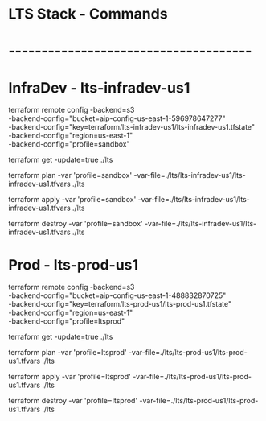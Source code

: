 # LTS Stack - Commands
# -------------------------------------

# InfraDev - lts-infradev-us1

terraform remote config -backend=s3 \
        -backend-config="bucket=aip-config-us-east-1-596978647277" \
        -backend-config="key=terraform/lts-infradev-us1/lts-infradev-us1.tfstate" \
        -backend-config="region=us-east-1" \
        -backend-config="profile=sandbox"

terraform get -update=true ./lts

terraform plan  -var 'profile=sandbox' -var-file=./lts/lts-infradev-us1/lts-infradev-us1.tfvars ./lts

terraform apply -var 'profile=sandbox' -var-file=./lts/lts-infradev-us1/lts-infradev-us1.tfvars ./lts

terraform destroy -var 'profile=sandbox' -var-file=./lts/lts-infradev-us1/lts-infradev-us1.tfvars ./lts


# Prod - lts-prod-us1

terraform remote config -backend=s3 \
        -backend-config="bucket=aip-config-us-east-1-488832870725" \
        -backend-config="key=terraform/lts-prod-us1/lts-prod-us1.tfstate" \
        -backend-config="region=us-east-1" \
        -backend-config="profile=ltsprod"

terraform get -update=true ./lts

terraform plan  -var 'profile=ltsprod' -var-file=./lts/lts-prod-us1/lts-prod-us1.tfvars ./lts

terraform apply -var 'profile=ltsprod' -var-file=./lts/lts-prod-us1/lts-prod-us1.tfvars ./lts

terraform destroy -var 'profile=ltsprod' -var-file=./lts/lts-prod-us1/lts-prod-us1.tfvars ./lts
